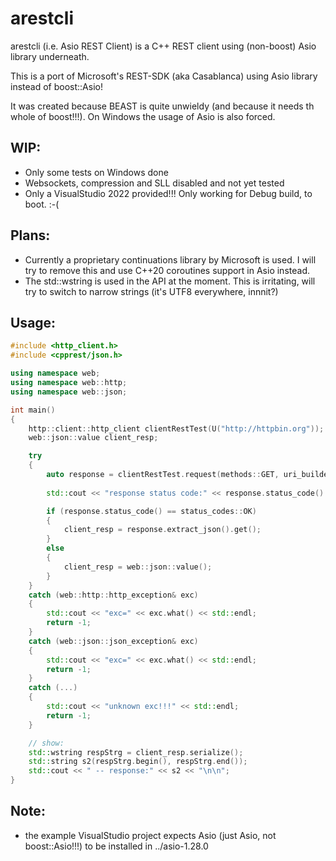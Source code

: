 # arestcli

arestcli (i.e. Asio REST Client) is a C++ REST client using (non-boost) Asio library underneath.

This is a port of Microsoft's REST-SDK (aka Casablanca) using Asio library instead of boost::Asio!

It was created because BEAST is quite unwieldy (and because it needs th whole of boost!!!). On Windows the usage of Asio is also forced.


## WIP: 
 - Only some tests on Windows done 
 - Websockets, compression and SLL disabled and not yet tested 
 - Only a VisualStudio 2022 provided!!! Only working for Debug build, to boot. :-(

## Plans: 
 - Currently a proprietary continuations library by Microsoft is used. I will try to remove this and use C++20 coroutines support in Asio instead.
 - The std::wstring is used in the API at the moment. This is irritating, will try to switch to narrow strings (it's UTF8 everywhere, innnit?)

## Usage:

```cpp
#include <http_client.h>
#include <cpprest/json.h>

using namespace web;
using namespace web::http;
using namespace web::json;

int main()
{
    http::client::http_client clientRestTest(U("http://httpbin.org"));
    web::json::value client_resp;

    try
    {
        auto response = clientRestTest.request(methods::GET, uri_builder(U("/anything")).to_string()).get();
        
        std::cout << "response status code:" << response.status_code() << std::endl;

        if (response.status_code() == status_codes::OK)
        {
            client_resp = response.extract_json().get();
        }
        else
        {
            client_resp = web::json::value();
        }
    }
    catch (web::http::http_exception& exc)
    {
        std::cout << "exc=" << exc.what() << std::endl;
        return -1;
    }
    catch (web::json::json_exception& exc)
    {
        std::cout << "exc=" << exc.what() << std::endl;
        return -1;
    }
    catch (...)
    {
        std::cout << "unknown exc!!!" << std::endl;
        return -1;
    }

    // show:
    std::wstring respStrg = client_resp.serialize();
    std::string s2(respStrg.begin(), respStrg.end());
    std::cout << " -- response:" << s2 << "\n\n";
}
```

## Note:
 - the example VisualStudio project expects Asio (just Asio, not boost::Asio!!!) to be installed in ../asio-1.28.0
